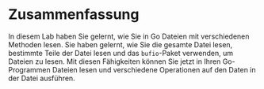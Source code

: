 # Zusammenfassung

In diesem Lab haben Sie gelernt, wie Sie in Go Dateien mit verschiedenen Methoden lesen. Sie haben gelernt, wie Sie die gesamte Datei lesen, bestimmte Teile der Datei lesen und das `bufio`-Paket verwenden, um Dateien zu lesen. Mit diesen Fähigkeiten können Sie jetzt in Ihren Go-Programmen Dateien lesen und verschiedene Operationen auf den Daten in der Datei ausführen.
